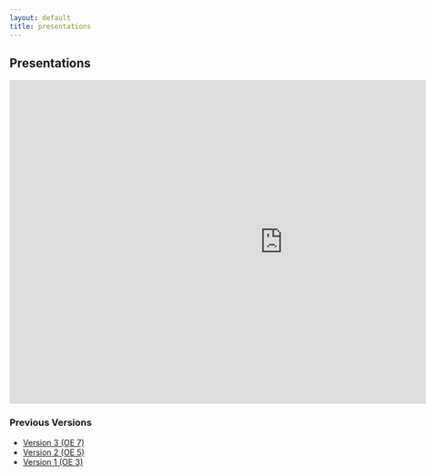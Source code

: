 ```yaml
---
layout: default
title: presentations
---
```


## Presentations

<iframe src="https://docs.google.com/presentation/d/e/2PACX-1vS2Ff3Mug4JClBPS-iqRxoI5fw27bEP-bJhA7tASfqklgvdF3l-GcPklp0wMdY-LzfY3igIn2dVekWA/embed?start=false&loop=false&delayms=10000" frameborder="0" width="960" height="569" allowfullscreen="true" mozallowfullscreen="true" webkitallowfullscreen="true"></iframe>

### Previous Versions

- [Version 3 (OE 7)](files/OE_7_IEQManagementSystem_Presentation.pdf)
- [Version 2 (OE 5)](files/OE_5_IEQManagementSystem_Presentation.pdf)
- [Version 1 (OE 3)](files/OE_3_IEQManagementSystem_Presentation.pdf)
